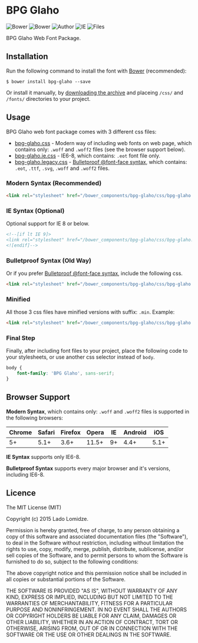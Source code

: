 # BPG Glaho

![Bower](https://img.shields.io/bower/v/bpg-glaho.svg)
![Bower](https://img.shields.io/bower/l/bpg-glaho.svg)
![Author](https://img.shields.io/badge/Font_Author-Besarion_Gugushvili-blue.svg)
![IE](https://img.shields.io/badge/IE_Support-6+-brightgreen.svg)
![Files](https://img.shields.io/badge/Font_Files-.ttf,_.eot,_.svg,_.woff,_.woff2-brightgreen.svg)

BPG Glaho Web Font Package.

## Installation

Run the following command to install the font with [Bower](http://bower.io) (recommended):

```
$ bower install bpg-glaho --save
```

Or install it manually, by [downloading the archive](https://github.com/web-fonts/bpg-glaho/archive/master.zip) and placeing `/css/` and `/fonts/` directories to your project.

## Usage

BPG Glaho web font package comes with 3 different css files:

* [bpg-glaho.css](https://github.com/web-fonts/bpg-glaho/tree/master/css/bpg-glaho.css) - Modern way of including web fonts on web page, which contains only: `.woff` and `.woff2` files (see the browser support below).
* [bpg-glaho.ie.css](https://github.com/web-fonts/bpg-glaho/tree/master/css/bpg-glaho.ie.css) - IE6-8, which contains: `.eot` font file only.
* [bpg-glaho.legacy.css](https://github.com/web-fonts/bpg-glaho/tree/master/css/bpg-glaho.legacy.css) - [Bulletproof @font-face syntax](http://www.paulirish.com/2009/bulletproof-font-face-implementation-syntax/), which contains: `.eot`, `.ttf`, `.svg`, `.woff` and `.woff2` files.

### Modern Syntax (Recommended)

```html
<link rel="stylesheet" href="/bower_components/bpg-glaho/css/bpg-glaho.css">
```

### IE Syntax (Optional)

Optional support for IE 8 or below.

```html
<!--[if lt IE 9]>
<link rel="stylesheet" href="/bower_components/bpg-glaho/css/bpg-glaho.ie.css">
<![endif]-->
```

### Bulletproof Syntax (Old Way)

Or if you prefer [Bulletproof @font-face syntax](http://www.paulirish.com/2009/bulletproof-font-face-implementation-syntax/), include the following css.

```html
<link rel="stylesheet" href="/bower_components/bpg-glaho/css/bpg-glaho.legacy.css">
```

### Minified

All those 3 css files have minified versions with suffix: `.min`. Example:

```html
<link rel="stylesheet" href="/bower_components/bpg-glaho/css/bpg-glaho.min.css">
```

### Final Step

Finally, after including font files to your project, place the following code to your stylesheets, or use another css selector instead of `body`.

```css
body {
    font-family: 'BPG Glaho', sans-serif;
}
```

## Browser Support

**Modern Syntax**, which contains only: `.woff` and `.woff2` files is supported in the following browsers:

| Chrome | Safari | Firefox | Opera | IE   | Android |  iOS  |
| ------ | ------ | ------- | ----- | ---- | ------- | ----- |
| 5+     | 5.1+   | 3.6+    | 11.5+ | 9+   | 4.4+    | 5.1+  |

**IE Syntax** supports only IE6-8.

**Bulletproof Syntax** supports every major browser and it's versions, including IE6-8.

## Licence

The MIT License (MIT)

Copyright (c) 2015 Lado Lomidze.

Permission is hereby granted, free of charge, to any person obtaining a copy
of this software and associated documentation files (the "Software"), to deal
in the Software without restriction, including without limitation the rights
to use, copy, modify, merge, publish, distribute, sublicense, and/or sell
copies of the Software, and to permit persons to whom the Software is
furnished to do so, subject to the following conditions:

The above copyright notice and this permission notice shall be included in
all copies or substantial portions of the Software.

THE SOFTWARE IS PROVIDED "AS IS", WITHOUT WARRANTY OF ANY KIND, EXPRESS OR
IMPLIED, INCLUDING BUT NOT LIMITED TO THE WARRANTIES OF MERCHANTABILITY,
FITNESS FOR A PARTICULAR PURPOSE AND NONINFRINGEMENT. IN NO EVENT SHALL THE
AUTHORS OR COPYRIGHT HOLDERS BE LIABLE FOR ANY CLAIM, DAMAGES OR OTHER
LIABILITY, WHETHER IN AN ACTION OF CONTRACT, TORT OR OTHERWISE, ARISING FROM,
OUT OF OR IN CONNECTION WITH THE SOFTWARE OR THE USE OR OTHER DEALINGS IN
THE SOFTWARE.